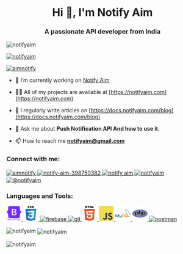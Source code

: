 <h1 align="center">Hi 👋, I'm Notify Aim</h1>
<h3 align="center">A passionate API developer from India</h3>

<p align="left"> 
  <img src="https://komarev.com/ghpvc/?username=notifyaim&label=Profile%20views&color=0e75b6&style=flat" alt="notifyaim" /> </p>

<p align="left"> 
  <a href="https://github.com/ryo-ma/github-profile-trophy"><img src="https://github-profile-trophy.vercel.app/?username=notifyaim" alt="notifyaim" /></a> </p>

<p align="left"> 
  <a href="https://twitter.com/aimnotify" target="blank">
    <img src="https://img.shields.io/twitter/follow/aimnotify?logo=twitter&style=for-the-badge" alt="aimnotify" />
  </a> 
</p>

- 🔭 I’m currently working on [Notify Aim](https://notifyaim.com)

- 👨‍💻 All of my projects are available at [https://notifyaim.com](https://notifyaim.com)

- 📝 I regularly write articles on [https://docs.notifyaim.com/blog](https://docs.notifyaim.com/blog)

- 💬 Ask me about **Push Notification API And how to use it.**

- 📫 How to reach me **notifyaim@gmail.com**

<h3 align="left">Connect with me:</h3>
<p align="left">
<a href="https://twitter.com/aimnotify" target="blank">
  <img align="center" src="https://raw.githubusercontent.com/rahuldkjain/github-profile-readme-generator/master/src/images/icons/Social/twitter.svg" alt="aimnotify" height="30" width="40" />
</a>
<a href="https://linkedin.com/in/notify-aim-398750382" target="blank">
  <img align="center" src="https://raw.githubusercontent.com/rahuldkjain/github-profile-readme-generator/master/src/images/icons/Social/linked-in-alt.svg" alt="notify-aim-398750382" height="30" width="40" />
</a>
<a href="https://fb.com/notify aim" target="blank">
  <img align="center" src="https://raw.githubusercontent.com/rahuldkjain/github-profile-readme-generator/master/src/images/icons/Social/facebook.svg" alt="notify aim" height="30" width="40" />
</a>
<a href="https://instagram.com/notifyaim" target="blank">
  <img align="center" src="https://raw.githubusercontent.com/rahuldkjain/github-profile-readme-generator/master/src/images/icons/Social/instagram.svg" alt="notifyaim" height="30" width="40" />
</a>
<a href="https://www.youtube.com/c/@notifyaim" target="blank">
  <img align="center" src="https://raw.githubusercontent.com/rahuldkjain/github-profile-readme-generator/master/src/images/icons/Social/youtube.svg" alt="@notifyaim" height="30" width="40" />
</a>
</p>

<h3 align="left">Languages and Tools:</h3>
<p align="left">
  <a href="https://getbootstrap.com" target="_blank" rel="noreferrer"> 
  <img src="https://raw.githubusercontent.com/devicons/devicon/master/icons/bootstrap/bootstrap-plain-wordmark.svg" alt="bootstrap" width="40" height="40"/> 
</a> 
<a href="https://www.w3schools.com/css/" target="_blank" rel="noreferrer"> 
  <img src="https://raw.githubusercontent.com/devicons/devicon/master/icons/css3/css3-original-wordmark.svg" alt="css3" width="40" height="40"/>
</a> 
<a href="https://firebase.google.com/" target="_blank" rel="noreferrer"> 
  <img src="https://www.vectorlogo.zone/logos/firebase/firebase-icon.svg" alt="firebase" width="40" height="40"/> 
</a> 
<a href="https://git-scm.com/" target="_blank" rel="noreferrer"> 
  <img src="https://www.vectorlogo.zone/logos/git-scm/git-scm-icon.svg" alt="git" width="40" height="40"/> 
</a> 
<a href="https://www.w3.org/html/" target="_blank" rel="noreferrer"> 
    <img src="https://raw.githubusercontent.com/devicons/devicon/master/icons/html5/html5-original-wordmark.svg" alt="html5" width="40" height="40"/> 
</a>
  <a href="https://developer.mozilla.org/en-US/docs/Web/JavaScript" target="_blank" rel="noreferrer"> 
    <img src="https://raw.githubusercontent.com/devicons/devicon/master/icons/javascript/javascript-original.svg" alt="javascript" width="40" height="40"/>
  </a>
  <a href="https://www.mysql.com/" target="_blank" rel="noreferrer"> 
    <img src="https://raw.githubusercontent.com/devicons/devicon/master/icons/mysql/mysql-original-wordmark.svg" alt="mysql" width="40" height="40"/> 
  </a> <a href="https://www.php.net" target="_blank" rel="noreferrer"> 
      <img src="https://raw.githubusercontent.com/devicons/devicon/master/icons/php/php-original.svg" alt="php" width="40" height="40"/> 
  </a> 
  <a href="https://postman.com" target="_blank" rel="noreferrer">
    <img src="https://www.vectorlogo.zone/logos/getpostman/getpostman-icon.svg" alt="postman" width="40" height="40"/> 
  </a>
</p>

<p>
  <img align="left" src="https://github-readme-stats.vercel.app/api/top-langs?username=notifyaim&show_icons=true&locale=en&layout=compact" alt="notifyaim" />
</p>

<p>&nbsp;<img align="center" src="https://github-readme-stats.vercel.app/api?username=notifyaim&show_icons=true&locale=en" alt="notifyaim" />
</p>

<p><img align="center" src="https://github-readme-streak-stats.herokuapp.com/?user=notifyaim&" alt="notifyaim" />
</p>
